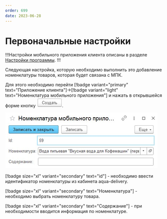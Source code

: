 ```yaml
---
order: 699
date: 2023-06-28
---
```

# Первоначальные настройки

!!!Настройки мобильного приложения клиента описаны в разделе [Настройки программы](/1-руководство-администратора/настройки-программы/6-настройки-мпк/).
!!!

Следующая настройка, которую необходимо выполнить это добавление номенклатуры товаров, которая будет связана с МПК.

Для этого необходимо перейти [!badge variant="primary" text="Приложение клиента"]->[!badge variant="light" text="Номенклатура мобильного приложения"] и нажать в открывшейся форме кнопку ![](/images/Создать_пуш.jpg).

![Создание номенклатуры мобильного приложения](/images/Форма_номенклатура_мпк.jpg)

[!badge size="xl" variant="secondary" text="id"] - необходимо ввести идентификатор номенклатуры из кабинета aqua-delivery.

[!badge size="xl" variant="secondary" text="Номенклатура"] - необходимо выбрать номенклатуру товара.

[!badge size="xl" variant="secondary" text="Содержание"] - при необходимости вводится информация по номенклатуре.

